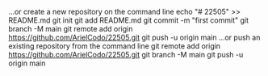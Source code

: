 …or create a new repository on the command line
echo "# 22505" >> README.md
git init
git add README.md
git commit -m "first commit"
git branch -M main
git remote add origin https://github.com/ArielCodo/22505.git
git push -u origin main
…or push an existing repository from the command line
git remote add origin https://github.com/ArielCodo/22505.git
git branch -M main
git push -u origin main